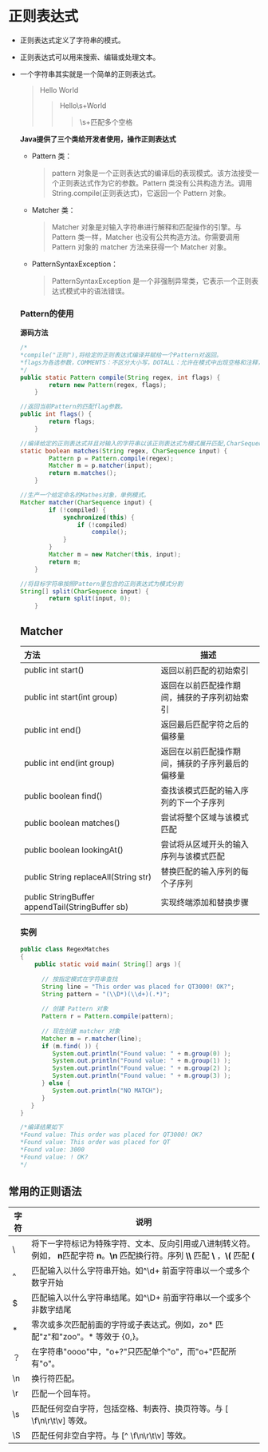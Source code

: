 # 正则表达式

- 正则表达式定义了字符串的模式。

- 正则表达式可以用来搜索、编辑或处理文本。

- 一个字符串其实就是一个简单的正则表达式。

  > Hello World 
  >
  > > Hello\s+World  
  > >
  > > > \s+匹配多个空格

  

  **Java提供了三个类给开发者使用，操作正则表达式**

  - Pattern 类：

    > pattern 对象是一个正则表达式的编译后的表现模式。该方法接受一个正则表达式作为它的参数。Pattern 类没有公共构造方法。调用String.compile(正则表达式)，它返回一个 Pattern 对象。

  - Matcher 类：

    >  Matcher 对象是对输入字符串进行解释和匹配操作的引擎。与Pattern 类一样，Matcher 也没有公共构造方法。你需要调用 Pattern 对象的 matcher 方法来获得一个 Matcher 对象。

  - PatternSyntaxException：

    > PatternSyntaxException 是一个非强制异常类，它表示一个正则表达式模式中的语法错误。

  
  
  ### Pattern的使用
  
  **源码方法**
  
  ```java
  /*
  *compile("正则"),将给定的正则表达式编译并赋给一个Pattern对返回。
  *flags为各选参数，COMMENTS：不区分大小写，DOTALL：允许在模式中出现空格和注释，。。。。
  */
  public static Pattern compile(String regex, int flags) {
          return new Pattern(regex, flags);
      }
  
  //返回当前Pattern的匹配flag参数。
  public int flags() {
          return flags;
      }
  
  //编译给定的正则表达式并且对输入的字符串以该正则表达式为模式展开匹配,CharSequence是一个是一个描述字符串结构的接口。
  static boolean matches(String regex, CharSequence input) {
          Pattern p = Pattern.compile(regex);
          Matcher m = p.matcher(input);
          return m.matches();
      }
  
  //生产一个给定命名的Mathes对象，单例模式。
  Matcher matcher(CharSequence input) {
          if (!compiled) {
              synchronized(this) {
                  if (!compiled)
                      compile();
              }
          }
          Matcher m = new Matcher(this, input);
          return m;
      }
  
  //将目标字符串按照Pattern里包含的正则表达式为模式分割
  String[] split(CharSequence input) {
          return split(input, 0);
      }
  ```
  
  
  
  ## Matcher
  
  | 方法                                            | 描述                                             |
  | :---------------------------------------------- | ------------------------------------------------ |
  | public int start()                              | 返回以前匹配的初始索引                           |
  | public int start(int group)                     | 返回在以前匹配操作期间，捕获的子序列初始索引     |
  | public int end()                                | 返回最后匹配字符之后的偏移量                     |
  | public int end(int group)                       | 返回在以前匹配操作期间，捕获的子序列最后的偏移量 |
  | public boolean find()                           | 查找该模式匹配的输入序列的下一个子序列           |
  | public boolean matches()                        | 尝试将整个区域与该模式匹配                       |
  | public boolean lookingAt()                      | 尝试将从区域开头的输入序列与该模式匹配           |
  | public String replaceAll(String str)            | 替换匹配的输入序列的每个子序列                   |
  | public StringBuffer appendTail(StringBuffer sb) | 实现终端添加和替换步骤                           |
  
  
  
  ### 实例
  
  ```java
  public class RegexMatches
  {
      public static void main( String[] args ){
   
        // 按指定模式在字符串查找
        String line = "This order was placed for QT3000! OK?";
        String pattern = "(\\D*)(\\d+)(.*)";
   
        // 创建 Pattern 对象
        Pattern r = Pattern.compile(pattern);
   
        // 现在创建 matcher 对象
        Matcher m = r.matcher(line);
        if (m.find( )) {
           System.out.println("Found value: " + m.group(0) );
           System.out.println("Found value: " + m.group(1) );
           System.out.println("Found value: " + m.group(2) );
           System.out.println("Found value: " + m.group(3) ); 
        } else {
           System.out.println("NO MATCH");
        }
     }
  }
  
  /*编译结果如下
  *Found value: This order was placed for QT3000! OK?
  *Found value: This order was placed for QT
  *Found value: 3000
  *Found value: ! OK?
  */
  ```
  



## 常用的正则语法

| 字符 | 说明                                                         |
| ---- | ------------------------------------------------------------ |
| \    | 将下一字符标记为特殊字符、文本、反向引用或八进制转义符。例如， **n**匹配字符 **n**。**\n** 匹配换行符。序列 **\\\\** 匹配 **\\** ，**\\(** 匹配 **(** |
| ^    | 匹配输入以什么字符串开始。如^\d+ 前面字符串以一个或多个数字开始 |
| $    | 匹配输入以什么字符串结尾。如^\D+ 前面字符串以一个或多个非数字结尾 |
| *    | 零次或多次匹配前面的字符或子表达式。例如，zo* 匹配"z"和"zoo"。* 等效于 {0,}。 |
| ？   | 在字符串"oooo"中，"o+?"只匹配单个"o"，而"o+"匹配所有"o"。    |
| \n   | 换行符匹配。                                                 |
| \r   | 匹配一个回车符。                                             |
| \s   | 匹配任何空白字符，包括空格、制表符、换页符等。与 [ \f\n\r\t\v] 等效。 |
| \S   | 匹配任何非空白字符。与 [^ \f\n\r\t\v] 等效。                 |


